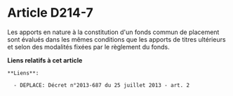 # Article D214-7

Les apports en nature à la constitution d'un fonds commun de placement sont évalués dans les mêmes conditions que les apports
de titres ultérieurs et selon des modalités fixées par le règlement du fonds.

**Liens relatifs à cet article**

	**Liens**:

	  - DEPLACE: Décret n°2013-687 du 25 juillet 2013 - art. 2
